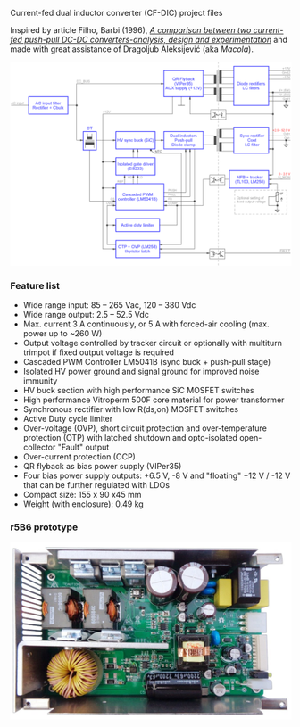 Current-fed dual inductor converter (CF-DIC) project files

Inspired by article Filho, Barbi (1996), *[A comparison between two current-fed push-pull DC-DC converters-analysis, design and experimentation](https://www.researchgate.net/publication/3673781_A_comparison_between_two_current-fed_push-pull_DC-DC_converters-analysis_design_and_experimentation)* and made with great assistance of Dragoljub Aleksijević (aka *Macola*).

![Block diagram](Images/CF-DIC_block_diagram.png)

### Feature list

* Wide range input: 85 – 265 Vac, 120 – 380 Vdc
* Wide range output: 2.5 – 52.5 Vdc 
* Max. current 3 A continuously, or 5 A with forced-air cooling (max. power up to ~260 W)
* Output voltage controlled by tracker circuit or optionally with multiturn trimpot if fixed output voltage is required
* Cascaded PWM Controller LM5041B (sync buck + push-pull stage)
* Isolated HV power ground and signal ground for improved noise immunity
* HV buck section with high performance SiC MOSFET switches
* High performance Vitroperm 500F core material for power transformer
* Synchronous rectifier with low R(ds,on) MOSFET switches
* Active Duty cycle limiter
* Over-voltage (OVP), short circuit protection and over-temperature protection (OTP) with latched shutdown and opto-isolated open-collector "Fault" output
* Over-current protection (OCP)
* QR flyback as bias power supply (VIPer35)
* Four bias power supply outputs: +6.5 V, -8 V and "floating" +12 V / -12 V that can be further regulated with LDOs
* Compact size: 155 x 90 x45 mm
* Weight (with enclosure): 0.49 kg

### r5B6 prototype

![prototype](Images/CF-DIC_r5B6_prototype.jpg)



